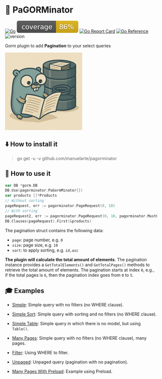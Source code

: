 # 📃 PaGORMinator

[![Go](https://github.com/manuelarte/pagorminator/actions/workflows/go.yml/badge.svg)](https://github.com/manuelarte/pagorminator/actions/workflows/go.yml)
![coverage](https://raw.githubusercontent.com/manuelarte/pagorminator/badges/.badges/main/coverage.svg)
[![Go Report Card](https://goreportcard.com/badge/github.com/manuelarte/pagorminator)](https://goreportcard.com/report/github.com/manuelarte/pagorminator)
[![Go Reference](https://pkg.go.dev/badge/github.com/manuelarte/pagorminator.svg)](https://pkg.go.dev/github.com/manuelarte/pagorminator)
![version](https://img.shields.io/github/v/release/manuelarte/pagorminator)

Gorm plugin to add **Pagination** to your select queries

<img src="pagorminator_logo.png" alt="logo" width="256" height="256"/>

## ⬇️ How to install it

> go get -u -v github.com/manuelarte/pagorminator

## 🎯 How to use it

```go
var DB *gorm.DB
DB.Use(pagorminator.PaGormMinator{})
var products []*Products
// Without sorting
pageRequest, err := pagorminator.PageRequest(0, 10)
// With sorting
pageRequest2, err := pagorminator.PageRequest(0, 10, pagorminator.MustOrder("id", pagorminator.DESC))
DB.Clauses(pageRequest).First(&products)
```

The pagination struct contains the following data:

+ `page`: page number, e.g. `0`
+ `size`: page size, e.g. `10`
+ `sort`: to apply sorting, e.g. `id,asc`

**The plugin will calculate the total amount of elements**.
The pagination instance provides a `GetTotalElements()` and `GetTotalPages()` methods to retrieve the total amount of elements.
The pagination starts at index `0`, e.g., if the total pages is `6`, then the pagination index goes from `0` to `5`.

## 🎓 Examples

+ [Simple](./examples/simple/main.go): Simple query with no filters (no WHERE clause).

+ [Simple Sort](./examples/simple-sort/main.go): Simple query with sorting and no filters (no WHERE clause).

+ [Simple Table](./examples/simple-table/main.go): Simple query in which there is no model, but using `Table()`.

+ [Many Pages](./examples/many-pages/main.go): Simple query with no filters (no WHERE clause), many pages.

+ [Filter](./examples/filter/main.go): Using WHERE to filter.

+ [Unpaged](./examples/unpaged/main.go): Unpaged query (pagination with no pagination).

+ [Many Pages With Preload](./examples/many-pages-preload/main.go): Example using Preload.
